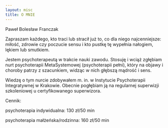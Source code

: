 ```yaml
---
layout: misc
title: O MNIE
---
```



Paweł Bolesław Franczak

Zapraszam każdego, kto traci lub stracił już to, co dla niego najcenniejsze: miłość, zdrowie czy poczucie sensu i kto pustkę tę wypełnia nałogiem, lękiem lub smutkiem.

Jestem psychoterapeutą w trakcie nauki zawodu. Stosuję i wciąż zgłębiam nurt psychoterapii MetaSystemowej (psychoterapii pełni), który na objawy i choroby patrzy z szacunkiem, widząc w nich głębszą mądrość i sens.

Wiedzę o tym nurcie zdobywałem m. in. w Instytucie Psychoterapii Integratywnej w Krakowie. Obecnie pogłębiam ją na regularnej superwizji szkoleniowej u certyfikowanego superwizora.


Cennik: 

psychoterapia indywidualna: 130 zł/50 min

psychoterapia małżeńska/rodzinna: 160 zł/50 min
